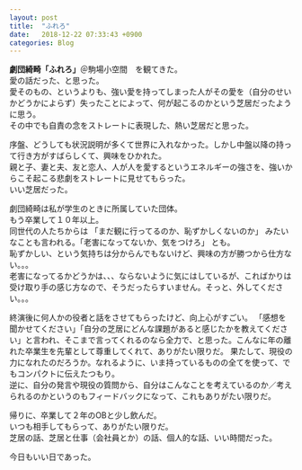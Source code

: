 ```yaml
---
layout: post
title:  "ふれろ"
date:   2018-12-22 07:33:43 +0900
categories: Blog
---
```


**劇団綺畸「ふれろ」**＠駒場小空間　を観てきた。  
愛の話だった、と思った。  
愛そのもの、というよりも、強い愛を持ってしまった人がその愛を（自分のせいかどうかによらず）失ったことによって、何が起こるのかという芝居だったように思う。  
その中でも自責の念をストレートに表現した、熱い芝居だと思った。

序盤、どうしても状況説明が多くて世界に入れなかった。しかし中盤以降の持って行き方がすばらしくて、興味をひかれた。  
親と子、妻と夫、友と恋人、人が人を愛するというエネルギーの強さを、強いからこそ起こる悲劇をストレートに見せてもらった。  
いい芝居だった。

劇団綺畸は私が学生のときに所属していた団体。  
もう卒業して１０年以上。  
同世代の人たちからは 「まだ観に行ってるのか、恥ずかしくないのか」 みたいなことも言われる。「老害になってないか、気をつけろ」 とも。  
恥ずかしい、という気持ちは分からんでもないけど、興味の方が勝つから仕方ない。。。  
老害になってるかどうかは、、、ならないように気にはしているが、こればかりは受け取り手の感じ方なので、そうだったらすいません。そっと、外してください。。。

終演後に何人かの役者と話をさせてもらったけど、向上心がすごい。
「感想を聞かせてください」「自分の芝居にどんな課題があると感じたかを教えてください」と言われ、そこまで言ってくれるのなら全力で、と思った。こんなに年の離れた卒業生を先輩として尊重してくれて、ありがたい限りだ。
果たして、現役の力になれたのだろうか。なれるように、いま持っているものの全てを使って、でもコンパクトに伝えたつもり。  
逆に、自分の発言や現役の質問から、自分はこんなことを考えているのか／考えられるのかというのもフィードバックになって、これもありがたい限りだ。

帰りに、卒業して２年のOBと少し飲んだ。  
いつも相手してもらって、ありがたい限りだ。  
芝居の話、芝居と仕事（会社員とか）の話、個人的な話、いい時間だった。

今日もいい日であった。



